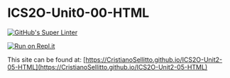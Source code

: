 # ICS2O-Unit0-00-HTML

[![GitHub's Super Linter](https://github.com/CristianoSellitto/ICS2O-Unit2-05-HTML/workflows/GitHub's%20Super%20Linter/badge.svg)](https://github.com/CristianoSellitto/ICS2O-Unit2-05-HTML/actions)

[![Run on Repl.it](https://repl.it/badge/github/CristianoSellitto/ICS2O-Unit2-05-HTML)](https://repl.it/github/CristianoSellitto/ICS2O-Unit2-05-HTML)

This site can be found at: [https://CristianoSellitto.github.io/ICS2O-Unit2-05-HTML](https://CristianoSellitto.github.io/ICS2O-Unit2-05-HTML)
